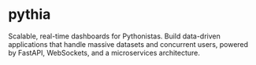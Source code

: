 # pythia
Scalable, real-time dashboards for Pythonistas. Build data-driven applications that handle massive datasets and concurrent users, powered by FastAPI, WebSockets, and a microservices architecture.
